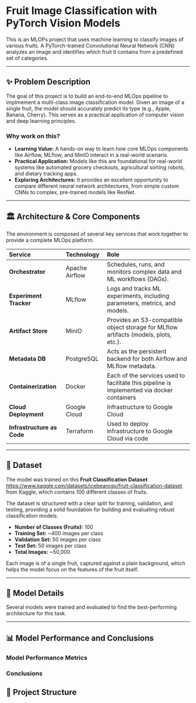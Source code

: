# Fruit Image Classification with PyTorch Vision Models

This is an MLOPs project that uses machine learning to classify images of various fruits. A PyTorch-trained Convolutional Neural Network (CNN) analyzes an image and identifies which fruit it contains from a predefined set of categories.

---

## ✨ Problem Description

The goal of this project is to build an end-to-end MLOps pipeline to implmement a multi-class image classification model. Given an image of a single fruit, the model should accurately predict its type (e.g., Apple, Banana, Cherry). This serves as a practical application of computer vision and deep learning principles.

### Why work on this?
- **Learning Value:** A hands-on way to learn how core MLOps components like Airflow, MLflow, and MinIO interact in a real-world scenario.
- **Practical Application:** Models like this are foundational for real-world systems like automated grocery checkouts, agricultural sorting robots, and dietary tracking apps.
- **Exploring Architectures:** It provides an excellent opportunity to compare different neural network architectures, from simple custom CNNs to complex, pre-trained models like ResNet.


---

## 🏛️ Architecture & Core Components

The environment is composed of several key services that work together to provide a complete MLOps platform.

| Service | Technology | Role |
| :--- | :--- | :--- |
| **Orchestrator** | Apache Airflow | Schedules, runs, and monitors complex data and ML workflows (DAGs). |
| **Experiment Tracker** | MLflow | Logs and tracks ML experiments, including parameters, metrics, and models. |
| **Artifact Store** | MinIO | Provides an S3-compatible object storage for MLflow artifacts (models, plots, etc.). |
| **Metadata DB** | PostgreSQL | Acts as the persistent backend for both Airflow and MLflow metadata. |
| **Containerization** | Docker | Each of the services used to facilitate this pipeline is implemented via docker containers |
| **Cloud Deployment** | Google Cloud | Infrastructure to Google Cloud |
| **Infrastructure as Code** | Terraform | Used to deploy infrastructure to Google Cloud via code|


---


## 💾 Dataset

The model was trained on this **Fruit Classification Dataset** https://www.kaggle.com/datasets/icebearogo/fruit-classification-dataset from Kaggle, which contains 100 different classes of fruits.

The dataset is structured with a clear split for training, validation, and testing, providing a solid foundation for building and evaluating robust classification models.

- **Number of Classes (Fruits):** 100
- **Training Set:** ~400 images per class
- **Validation Set:** 50 images per class
- **Test Set:** 50 images per class
- **Total Images:** ~50,000

Each image is of a single fruit, captured against a plain background, which helps the model focus on the features of the fruit itself.

---

## 🧠 Model Details

Several models were trained and evaluated to find the best-performing architecture for this task. 

---

## 📊 Model Performance and Conclusions

### Model Performance Metrics



### Conclusions


## 📂 Project Structure
